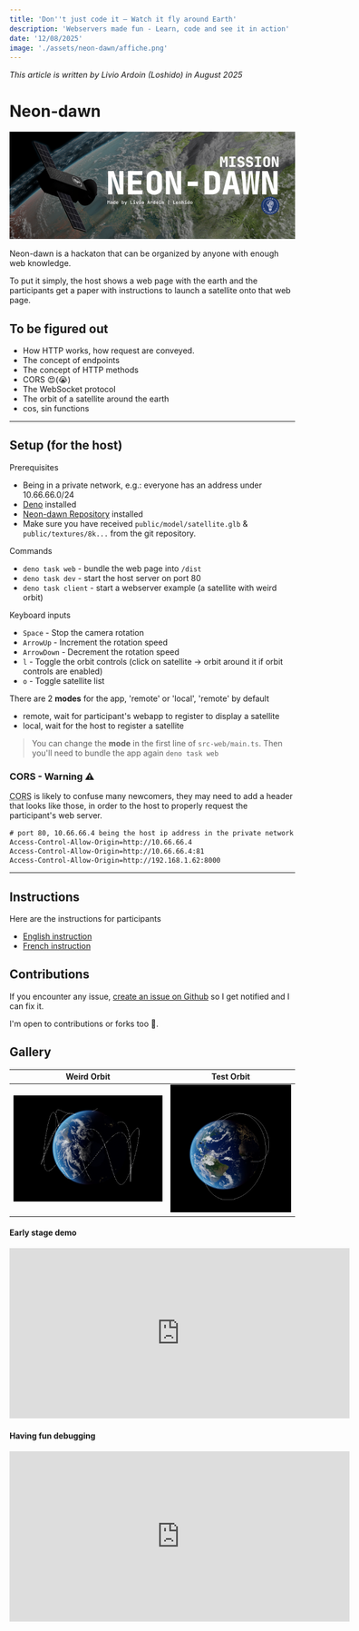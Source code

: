 ```yaml
---
title: 'Don''t just code it — Watch it fly around Earth'
description: 'Webservers made fun - Learn, code and see it in action'
date: '12/08/2025'  
image: './assets/neon-dawn/affiche.png'
---
```


*This article is written by Livio Ardoin (Loshido) in August 2025*

# Neon-dawn 
[
![Neon-dawn](./assets/neon-dawn/banner.png)
](https://github.com/Loshido/neon-dawn)

Neon-dawn is a hackaton that can be organized by anyone with enough web knowledge.


To put it simply, the host shows a web page with the earth and the participants get a paper with instructions to launch a satellite onto that web page.

## To be figured out

- How HTTP works, how request are conveyed.
- The concept of endpoints
- The concept of HTTP methods
- CORS 😍(😭)
- The WebSocket protocol
- The orbit of a satellite around the earth
- cos, sin functions

---

## Setup (for the host)

Prerequisites
- Being in a private network, e.g.: everyone has an address under 10.66.66.0/24
- [Deno](https://deno.com) installed
- [Neon-dawn Repository](https://github.com/Loshido/neon-dawn) installed
- Make sure you have received `public/model/satellite.glb` & `public/textures/8k...` from the git repository.

Commands
 - `deno task web` - bundle the web page into `/dist`
 - `deno task dev` - start the host server on port 80
 - `deno task client` - start a webserver example (a satellite with weird orbit)

Keyboard inputs
 - `Space` - Stop the camera rotation
 - `ArrowUp` - Increment the rotation speed
 - `ArrowDown` - Decrement the rotation speed
 - `l` - Toggle the orbit controls (click on satellite -> orbit around it if orbit controls are enabled)
 - `o` - Toggle satellite list


There are 2 **modes** for the app, 'remote' or 'local', 'remote' by default
 - remote, wait for participant's webapp to register to display a satellite
 - local, wait for the host to register a satellite

> You can change the **mode** in the first line of `src-web/main.ts`.
> Then you'll need to bundle the app again `deno task web`

### CORS - **Warning ⚠️**

<abbr title="Cross-Origin Resource Sharing">CORS</abbr> is likely to confuse many newcomers,
they may need to add a header that looks like those, in order to the host to properly request the participant's web server.

```.env
# port 80, 10.66.66.4 being the host ip address in the private network
Access-Control-Allow-Origin=http://10.66.66.4 
Access-Control-Allow-Origin=http://10.66.66.4:81 
Access-Control-Allow-Origin=http://192.168.1.62:8000
```

---

## Instructions

Here are the instructions for participants

 - [English instruction](/content/neon-dawn/instructions-en.pdf)
 - [French instruction](/content/neon-dawn/instructions-fr.pdf)


## Contributions

If you encounter any issue, [create an issue on Github](https://github.com/Loshido/neon-dawn/issues/new/choose) so I get notified and I can fix it. 


I'm open to contributions or forks too 🤗.

## Gallery


| Weird Orbit | Test Orbit |
| --- | --- |
| ![Weird Orbit](./assets/neon-dawn/weird-orbit.png) | ![Test Orbit](./assets/neon-dawn/test-orbit.png) |

#### Early stage demo 
<iframe width="600" height="300" src="https://www.youtube-nocookie.com/embed/hstvH9vlXqU?si=yORvLGJMr4Kog65G&amp;controls=0" title="Neon-dawn test" frameborder="0" allow="accelerometer; autoplay; clipboard-write; encrypted-media; gyroscope; picture-in-picture; web-share" referrerpolicy="strict-origin-when-cross-origin" allowfullscreen></iframe>

#### Having fun debugging
<iframe width="600" height="300" src="https://www.youtube-nocookie.com/embed/Vl2YJ6cfW50?si=RKgMHF7a_272qAbc&amp;controls=0" title="Neon-dawn test" frameborder="0" allow="accelerometer; autoplay; clipboard-write; encrypted-media; gyroscope; picture-in-picture; web-share" referrerpolicy="strict-origin-when-cross-origin" allowfullscreen></iframe>
